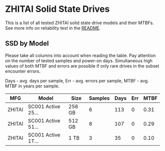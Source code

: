 ZHITAI Solid State Drives
=========================

This is a list of all tested ZHITAI solid state drive models and their MTBFs. See
more info on reliability test in the [README](https://github.com/linuxhw/SMART).

SSD by Model
------------

Please take all columns into account when reading the table. Pay attention on the
number of tested samples and power-on days. Simultaneous high values of both MTBF
and errors are possible if only rare drives in the subset encounter errors.

Days - avg. days per sample,
Err  - avg. errors per sample,
MTBF - avg. MTBF in years per sample.

| MFG       | Model              | Size   | Samples | Days  | Err   | MTBF |
|-----------|--------------------|--------|---------|-------|-------|------|
| ZHITAI    | SC001 Active 25... | 256 GB | 6       | 113   | 0     | 0.31   |
| ZHITAI    | SC001 Active 51... | 512 GB | 8       | 107   | 0     | 0.29   |
| ZHITAI    | SC001 Active 1T... | 1 TB   | 3       | 35    | 0     | 0.10   |
